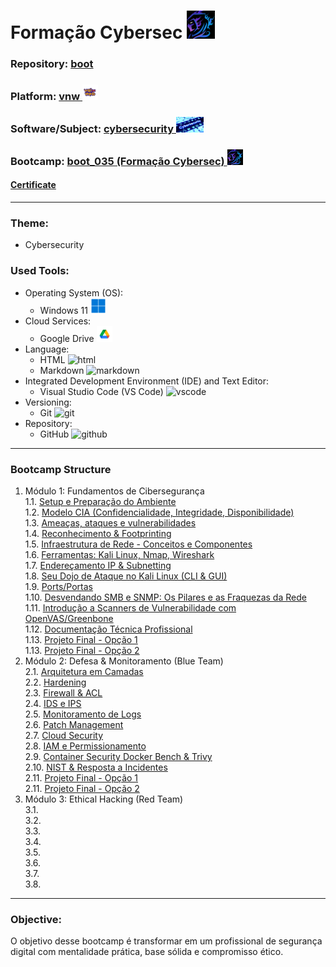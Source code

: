 # Formação Cybersec   <img src="./0-aux/logo_boot.png" alt="boot_035" width="auto" height="45">

### Repository: [boot](../../../)   
### Platform: <a href="../../">vnw   <img src="https://github.com/PedroHeeger/my_tech_journey/blob/main/platforms/img/vnw.jpeg" alt="vnw" width="auto" height="25"></a>
### Software/Subject: <a href="../">cybersecurity   <img src="https://github.com/PedroHeeger/main/blob/main/0-aux/logos/content/cybersecurity.jpg" alt="cybersecurity" width="auto" height="25"></a>
### Bootcamp: <a href="./">boot_035 (Formação Cybersec)   <img src="./0-aux/logo_boot.png" alt="boot_035" width="auto" height="25"></a>

#### <a href="">Certificate</a>

---

### Theme:
- Cybersecurity

### Used Tools:
- Operating System (OS): 
  - Windows 11   <img src="https://github.com/PedroHeeger/main/blob/main/0-aux/logos/software/windows11.png" alt="windows11" width="auto" height="25">
- Cloud Services:
  - Google Drive   <img src="https://github.com/PedroHeeger/main/blob/main/0-aux/logos/software/google_drive.png" alt="google_drive" width="auto" height="25">
- Language:
  - HTML   <img src="https://cdn.jsdelivr.net/gh/devicons/devicon/icons/html5/html5-original.svg" alt="html" width="auto" height="25">
  - Markdown   <img src="https://cdn.jsdelivr.net/gh/devicons/devicon/icons/markdown/markdown-original.svg" alt="markdown" width="auto" height="25">
- Integrated Development Environment (IDE) and Text Editor:
  - Visual Studio Code (VS Code)   <img src="https://cdn.jsdelivr.net/gh/devicons/devicon/icons/vscode/vscode-original.svg" alt="vscode" width="auto" height="25">
- Versioning: 
  - Git   <img src="https://cdn.jsdelivr.net/gh/devicons/devicon/icons/git/git-original.svg" alt="git" width="auto" height="25">
- Repository:
  - GitHub   <img src="https://cdn.jsdelivr.net/gh/devicons/devicon/icons/github/github-original.svg" alt="github" width="auto" height="25">

---

### Bootcamp Structure
1. <a name="item1">Módulo 1: Fundamentos de Cibersegurança<br>
  1.1. [Setup e Preparação do Ambiente](https://github.com/PedroHeeger/boot/tree/main/vnw/cybersecurity/boot_035/01-fund_cibersec#item1.1)   
  1.2. [Modelo CIA (Confidencialidade, Integridade, Disponibilidade)](https://github.com/PedroHeeger/boot/tree/main/vnw/cybersecurity/boot_035/01-fund_cibersec#item1.2)   
  1.3. [Ameaças, ataques e vulnerabilidades](https://github.com/PedroHeeger/boot/tree/main/vnw/cybersecurity/boot_035/01-fund_cibersec#item1.3)   
  1.4. [Reconhecimento & Footprinting](https://github.com/PedroHeeger/boot/tree/main/vnw/cybersecurity/boot_035/01-fund_cibersec#item1.4)   
  1.5. [Infraestrutura de Rede - Conceitos e Componentes](https://github.com/PedroHeeger/boot/tree/main/vnw/cybersecurity/boot_035/01-fund_cibersec#item1.5)   
  1.6. [Ferramentas: Kali Linux, Nmap, Wireshark](https://github.com/PedroHeeger/boot/tree/main/vnw/cybersecurity/boot_035/01-fund_cibersec#item1.6)   
  1.7. [Endereçamento IP & Subnetting](https://github.com/PedroHeeger/boot/tree/main/vnw/cybersecurity/boot_035/01-fund_cibersec#item1.7)   
  1.8. [Seu Dojo de Ataque no Kali Linux (CLI & GUI)](https://github.com/PedroHeeger/boot/tree/main/vnw/cybersecurity/boot_035/01-fund_cibersec#item1.8)   
  1.9. [Ports/Portas](https://github.com/PedroHeeger/boot/tree/main/vnw/cybersecurity/boot_035/01-fund_cibersec#item1.9)   
  1.10. [Desvendando SMB e SNMP: Os Pilares e as Fraquezas da Rede](https://github.com/PedroHeeger/boot/tree/main/vnw/cybersecurity/boot_035/01-fund_cibersec#item1.10)   
  1.11. [Introdução a Scanners de Vulnerabilidade com OpenVAS/Greenbone](https://github.com/PedroHeeger/boot/tree/main/vnw/cybersecurity/boot_035/01-fund_cibersec#item1.11)   
  1.12. [Documentação Técnica Profissional](https://github.com/PedroHeeger/boot/tree/main/vnw/cybersecurity/boot_035/01-fund_cibersec#item1.12)   
  1.13. [Projeto Final - Opção 1](./01-fund_cibersec/13-projeto_final_1/)   
  1.13. [Projeto Final - Opção 2](./01-fund_cibersec/13-projeto_final_2/)   
2. <a name="item2">Módulo 2: Defesa & Monitoramento (Blue Team)<br>
  2.1. [Arquitetura em Camadas](https://github.com/PedroHeeger/boot/tree/main/vnw/cybersecurity/boot_035/02-defesa_monitoramento#item2.1)   
  2.2. [Hardening](https://github.com/PedroHeeger/boot/tree/main/vnw/cybersecurity/boot_035/02-defesa_monitoramento#item2.2)   
  2.3. [Firewall & ACL](https://github.com/PedroHeeger/boot/tree/main/vnw/cybersecurity/boot_035/02-defesa_monitoramento#item2.3)   
  2.4. [IDS e IPS](https://github.com/PedroHeeger/boot/tree/main/vnw/cybersecurity/boot_035/02-defesa_monitoramento#item2.4)   
  2.5. [Monitoramento de Logs](https://github.com/PedroHeeger/boot/tree/main/vnw/cybersecurity/boot_035/02-defesa_monitoramento#item2.5)   
  2.6. [Patch Management](https://github.com/PedroHeeger/boot/tree/main/vnw/cybersecurity/boot_035/02-defesa_monitoramento#item2.6)   
  2.7. [Cloud Security](https://github.com/PedroHeeger/boot/tree/main/vnw/cybersecurity/boot_035/02-defesa_monitoramento#item2.7)   
  2.8. [IAM e Permissionamento](https://github.com/PedroHeeger/boot/tree/main/vnw/cybersecurity/boot_035/02-defesa_monitoramento#item2.8)   
  2.9. [Container Security Docker Bench & Trivy](https://github.com/PedroHeeger/boot/tree/main/vnw/cybersecurity/boot_035/02-defesa_monitoramento#item2.9)   
  2.10. [NIST & Resposta a Incidentes](https://github.com/PedroHeeger/boot/tree/main/vnw/cybersecurity/boot_035/02-defesa_monitoramento#item2.10)   
  2.11. [Projeto Final - Opção 1](./02-defesa_monitoramento/13-projeto_final_1/)   
  2.11. [Projeto Final - Opção 2](./02-defesa_monitoramento/13-projeto_final_2/)   
3. <a name="item3">Módulo 3: Ethical Hacking (Red Team)<br>
  3.1. []()   
  3.2. []()   
  3.3. []()   
  3.4. []()   
  3.5. []()   
  3.6. []()   
  3.7. []()   
  3.8. []()   

---

### Objective:
O objetivo desse bootcamp é transformar em um profissional de segurança digital com mentalidade prática, base sólida e compromisso ético.

<!-- ### Structure:
- A estrutura do bootcamp da plataforma **DIO** é dividida em módulos e cada módulo contém cursos e desafios, sendo este último podendo ser **Desafio de Projeto** ou **Desafio de Código**. 
- Para melhor organização deste bootcamp, a estruturação das pastas acompanhou a estrutura do bootcamp. Dessa forma, foram criadas sub-pastas para cada módulo ou curso desse bootcamp, sendo que nas sub-pastas dos módulos estão contidas as pastas ou arquivos dos desafios ou cursos realizados.
- Nos arquivos de README de cada módulo ou curso está descrito o que foi realizado em cada um, e podem ser acessado nos links clicáveis na opção **Bootcamp Strucutre**. Os links que não forem clicáveis, são de cursos ou módulos que, na sua maior parte ou inteiramente, foram assuntos teóricos e não possuem materiais.
- Alguns cursos podem ter sido desenvolvidos em outro bootcamp, já que são os mesmos cursos, portanto, a explicação sobre esses cursos e seus respectivos materiais vão está no outro bootcamp e podem ser acessados através dos links do **Bootcamp Structure**.
- A sub-pasta **0-aux** foi criada apenas para armazenar imagens auxiliares para a construção dos arquivos de README.md deste bootcamp.

### Development:
Cada desafio ou cursos tiveram seus desenvolvimentos específicos. Portanto, a explicação sobre cada um deles está contida no README da sua respectiva pasta, que podem está armazenadas neste bootcamp ou em outros se já tiverem sido realizados anteriormente. Caso haja poucas atividades restantes a serem feitas para conclusão deste bootcamp, o desenvolvimento dessas atividades estará aqui abaixo, não sendo necessário a criação de sub-pastas. -->